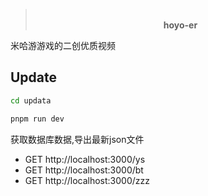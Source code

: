 <blockquote align="center">
<p><br><strong>hoyo-er</strong><br></p>
</blockquote>

米哈游游戏的二创优质视频

## Update

```bash
cd updata
```

```bash
pnpm run dev
```

获取数据库数据,导出最新json文件
- GET http://localhost:3000/ys
- GET http://localhost:3000/bt
- GET http://localhost:3000/zzz
